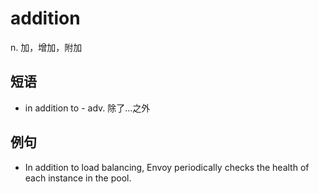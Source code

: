 # addition

n. 加，增加，附加

## 短语

* in addition to - adv. 除了...之外

## 例句

* In addition to load balancing, Envoy periodically checks the health of each instance in the pool.